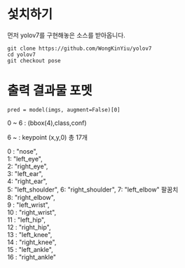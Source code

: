 # 섳치하기

먼저 yolov7를 구현해놓은 소스를 받아옵니다.  
```
git clone https://github.com/WongKinYiu/yolov7
cd yolov7
git checkout pose

```

# 출력 결과물 포멧

```
pred = model(imgs, augment=False)[0]
```



0 ~ 6 : (bbox(4),class,conf)   

6 ~ : keypoint (x,y,0) 총 17개  

0 : "nose",  
1: "left_eye",  
2: "right_eye",  
3: "left_ear",  
4: "right_ear",  
5: "left_shoulder",
6: "right_shoulder",
7: "left_elbow" 팔꿈치  
8: "right_elbow",  
9 : "left_wrist",  
10 : "right_wrist",  
11 : "left_hip",  
12 : "right_hip",  
13 : "left_knee",  
14 : "right_knee",  
15 : "left_ankle",  
16 : "right_ankle"  
